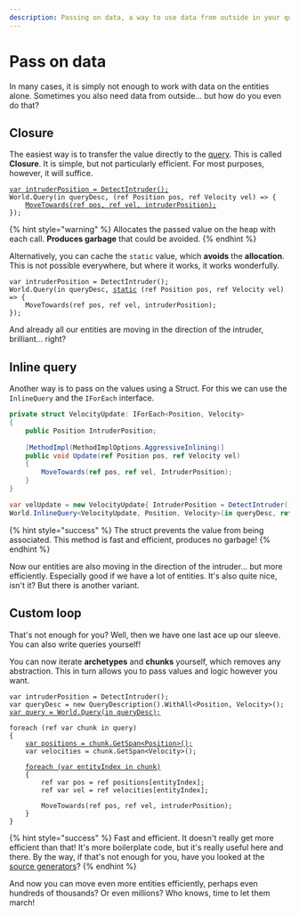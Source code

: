 ```yaml
---
description: Passing on data, a way to use data from outside in your queries
---
```


# Pass on data

In many cases, it is simply not enough to work with data on the entities alone. Sometimes you also need data from outside... but how do you even do that?

## Closure

The easiest way is to transfer the value directly to the [query](../query.md). This is called **Closure**. It is simple, but not particularly efficient. For most purposes, however, it will suffice.

<pre class="language-csharp"><code class="lang-csharp"><a data-footnote-ref href="#user-content-fn-1">var intruderPosition = DetectIntruder();</a>
World.Query(in queryDesc, (ref Position pos, ref Velocity vel) => {
    <a data-footnote-ref href="#user-content-fn-2">MoveTowards(ref pos, ref vel, intruderPosition);</a>
});
</code></pre>

{% hint style="warning" %}
Allocates the passed value on the heap with each call. **Produces garbage** that could be avoided.
{% endhint %}

Alternatively, you can cache the `static` value, which **avoids** the **allocation**. This is not possible everywhere, but where it works, it works wonderfully.

<pre class="language-csharp"><code class="lang-csharp">var intruderPosition = DetectIntruder();
World.Query(in queryDesc, <a data-footnote-ref href="#user-content-fn-3">static</a> (ref Position pos, ref Velocity vel) => {
    MoveTowards(ref pos, ref vel, intruderPosition);
});
</code></pre>

And already all our entities are moving in the direction of the intruder, brilliant... right?

## Inline query

Another way is to pass on the values using a Struct. For this we can use the `InlineQuery` and the `IForEach` interface.

```csharp
private struct VelocityUpdate: IForEach<Position, Velocity>
{
    public Position IntruderPosition;
    
    [MethodImpl(MethodImplOptions.AggressiveInlining)]
    public void Update(ref Position pos, ref Velocity vel)
    {
        MoveTowards(ref pos, ref vel, IntruderPosition);
    }
}

var velUpdate = new VelocityUpdate{ IntruderPosition = DetectIntruder(); };
World.InlineQuery<VelocityUpdate, Position, Velocity>(in queryDesc, ref velUpdate);
```

{% hint style="success" %}
The struct prevents the value from being associated. This method is fast and efficient, produces no garbage!
{% endhint %}

Now our entities are also moving in the direction of the intruder... but more efficiently. Especially good if we have a lot of entities. It's also quite nice, isn't it? But there is another variant.

## Custom loop

That's not enough for you? Well, then we have one last ace up our sleeve. You can also write queries yourself!

You can now iterate **archetypes** and **chunks** yourself, which removes any abstraction. This in turn allows you to pass values and logic however you want.

<pre class="language-csharp"><code class="lang-csharp">var intruderPosition = DetectIntruder();
var queryDesc = new QueryDescription().WithAll&#x3C;Position, Velocity>();
<a data-footnote-ref href="#user-content-fn-4">var query = World.Query(in queryDesc);</a>

foreach (ref var chunk in query)
{
    <a data-footnote-ref href="#user-content-fn-5">var positions = chunk.GetSpan&#x3C;Position>();</a>
    var velocities = chunk.GetSpan&#x3C;Velocity>();
    
    <a data-footnote-ref href="#user-content-fn-6">foreach (var entityIndex in chunk)</a>
    {
        ref var pos = ref positions[entityIndex];
        ref var vel = ref velocities[entityIndex];
        
        MoveTowards(ref pos, ref vel, intruderPosition);
    }
}
</code></pre>

{% hint style="success" %}
Fast and efficient. It doesn't really get more efficient than that! It's more boilerplate code, but it's really useful here and there. By the way, if that's not enough for you, have you looked at the [source generators](../../extensions/page-3/arch.system.sourcegenerator.md)?
{% endhint %}

And now you can move even more entities efficiently, perhaps even hundreds of thousands? Or even millions? Who knows, time to let them march!

[^1]: Can of course also be stored somewhere as an attribute. A fictitious method that returns a position.

[^2]: Also fictitious, symbolises that the entity moves to the specified position. Uses the passed `intruderPosition.`

[^3]: This is optional, but quite nice. It informs the compiler that only static values from outside are allowed in the lambda.

[^4]: Returns a [`Query`](../query.md) that allows us to manually iterate over all [entities](../entity.md) that are addressed by it.

[^5]: Returns the underlying component arrays as spans. We can iterate these ourselves to execute logic.

[^6]: Enumerates over all [Entities](../entity.md) in this chunk to acess their components.
